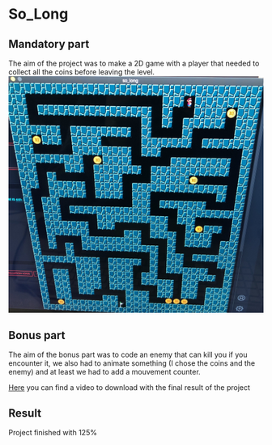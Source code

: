 # So_Long


## Mandatory part

The aim of the project was to make a 2D game with a player that needed to collect all the coins before leaving the level.  
![So_Long.png](https://github.com/IgorDeSpi/19_So_Long/blob/main/img%20with%20bg/So_long.png?raw=true)

## Bonus part
The aim of the bonus part was to code an enemy that can kill you if you encounter it, we also had to animate something (I chose the coins and the enemy) and at least we had to add a mouvement counter.  

[Here](https://github.com/IgorDeSpi/19_So_Long/blob/main/img%20with%20bg/level1.mov) you can find a video to download with the final result of the project


## Result
Project finished with 125%
